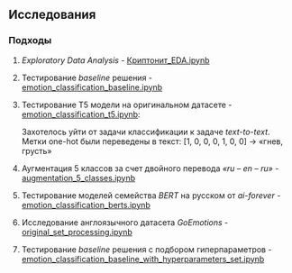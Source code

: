 ## Исследования
### Подходы
1. *Exploratory Data Analysis* - [Криптонит_EDA.ipynb](https://github.com/itallix/fluffy-carnival/blob/main/notebooks/%D0%9A%D1%80%D0%B8%D0%BF%D1%82%D0%BE%D0%BD%D0%B8%D1%82_EDA.ipynb)

2. Тестирование *baseline* решения - [emotion_classification_baseline.ipynb](https://github.com/itallix/fluffy-carnival/blob/main/notebooks/emotion_classification_baseline.ipynb)

3. Тестирование T5 модели на оригинальном датасете - [emotion_classification_t5.ipynb](https://github.com/itallix/fluffy-carnival/blob/main/notebooks/emotion_classification_t5.ipynb):

    Захотелось уйти от задачи классификации к задаче *text-to-text*. Метки one-hot были переведены в текст: [1, 0, 0, 0, 1, 0, 0] -> «гнев, грусть»


4. Аугментация 5 классов за счет двойного перевода *«ru – en – ru»* - [augmentation_5_classes.ipynb](https://github.com/itallix/fluffy-carnival/blob/main/notebooks/augmentation_5_classes.ipynb)

5. Тестирование моделей семейства *BERT* на русском от *ai-forever* - [emotion_classification_berts.ipynb](https://github.com/itallix/fluffy-carnival/blob/main/notebooks/emotion_classification_berts.ipynb)

6. Исследование англоязычного датасета *GoEmotions* - [original_set_processing.ipynb](https://github.com/itallix/fluffy-carnival/blob/main/notebooks/original_set_processing.ipynb)
7. Тестирование *baseline* решения с подбором гиперпараметров - [emotion_classification_baseline_with_hyperparameters_set.ipynb](https://github.com/itallix/fluffy-carnival/blob/main/notebooks/emotion_classification_baseline_with_hyperparameters_set.ipynb)
